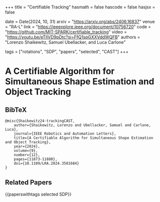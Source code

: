+++
title = "Certifiable Tracking"
hasmath = false
hascode = false
hasjsx = false

date = Date(2024, 10, 31)
arxiv = "https://arxiv.org/abs/2406.16837"
venue = "RA-L"
link = "https://ieeexplore.ieee.org/document/10756720"
code = "https://github.com/MIT-SPARK/certifiable_tracking"
video = "https://youtu.be/eTIlVD9pDtc?si=FfQ1spGXXVddWQFB"
authors = "Lorenzo Shaikewitz, Samuel Ubellacker, and Luca Carlone"

tags = ["rotations", "SDP", "papers", "selected", "CAST"]
+++

# A Certifiable Algorithm for Simultaneous Shape Estimation and Object Tracking

## BibTeX
```plaintext
@misc{Shaikewitz24-trackingCAST,
    author={Shaikewitz, Lorenzo and Ubellacker, Samuel and Carlone, Luca},
    journal={IEEE Robotics and Automation Letters},
    title={A Certifiable Algorithm for Simultaneous Shape Estimation and Object Tracking},
    year={2024},
    volume={9},
    number={12},
    pages={11873-11880},
    doi={10.1109/LRA.2024.3501684}
}
```

## Related Papers
{{paperswithtags selected SDP}}